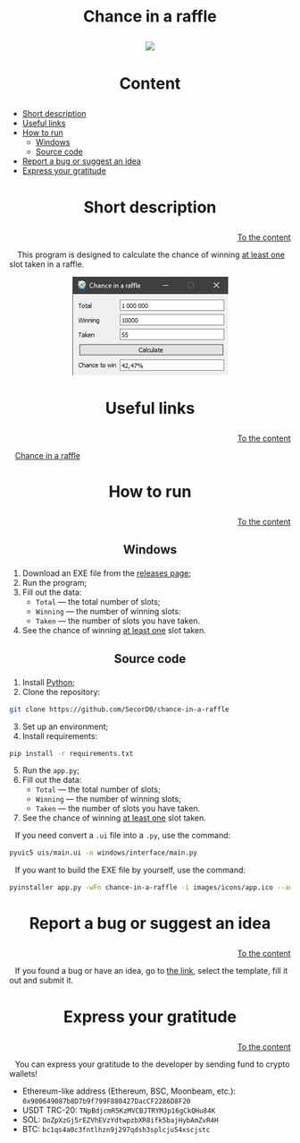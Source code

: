 <h1><p align="center">Chance in a raffle</p></h1>


<p align="center"><img src="images/icons/app.ico" width="400"></p>

<h1><p align="center">Content</p></h1>

- [Short description](#Short-description)
- [Useful links](#Useful-links)
- [How to run](#How-to-run)
    - [Windows](#Windows)
    - [Source code](#Source-code)
- [Report a bug or suggest an idea](#Report-a-bug-or-suggest-an-idea)
- [Express your gratitude](#Express-your-gratitude)

<h1><p align="center">Short description</p></h1>
<p align="right"><a href="#Content">To the content</a></p>

⠀ This program is designed to calculate the chance of winning <ins>at least one</ins> slot taken in a raffle.

<p align="center"><img src="images/github/example.png"></p>

<h1><p align="center">Useful links</p></h1>
<p align="right"><a href="#Content">To the content</a></p>

⠀[Chance in a raffle](https://github.com/SecorD0/chance-in-a-raffle)

<h1><p align="center">How to run</p></h1>
<p align="right"><a href="#Content">To the content</a></p>

<h2><p align="center">Windows</p></h2>

1. Download an EXE file from the [releases page](https://github.com/SecorD0/chance-in-a-raffle/releases);
2. Run the program;
3. Fill out the data:
   - `Total` — the total number of slots;
   - `Winning` — the number of winning slots:
   - `Taken` — the number of slots you have taken.
4. See the chance of winning <ins>at least one</ins> slot taken.

<h2><p align="center">Source code</p></h2>

1. Install [Python](https://www.python.org/downloads/);
2. Clone the repository:
```sh
git clone https://github.com/SecorD0/chance-in-a-raffle
```
3. Set up an environment;
4. Install requirements:
```sh
pip install -r requirements.txt
```
5. Run the `app.py`;
6. Fill out the data:
   - `Total` — the total number of slots;
   - `Winning` — the number of winning slots;
   - `Taken` — the number of slots you have taken.
7. See the chance of winning <ins>at least one</ins> slot taken.

⠀If you need convert a `.ui` file into a `.py`, use the command:
```sh
pyuic5 uis/main.ui -o windows/interface/main.py
```

⠀If you want to build the EXE file by yourself, use the command:
```sh
pyinstaller app.py -wFn chance-in-a-raffle -i images/icons/app.ico --add-binary "images/icons;.images/icons"
```

<h1><p align="center">Report a bug or suggest an idea</p></h1>
<p align="right"><a href="#Content">To the content</a></p>

⠀If you found a bug or have an idea, go to [the link](https://github.com/SecorD0/chance-in-a-raffle/issues/new/choose), select the template, fill it out and submit it.

<h1><p align="center">Express your gratitude</p></h1>
<p align="right"><a href="#Content">To the content</a></p>

⠀You can express your gratitude to the developer by sending fund to crypto wallets!
- Ethereum-like address (Ethereum, BSC, Moonbeam, etc.): `0x900649087b8D7b9f799F880427DacCF2286D8F20`
- USDT TRC-20: `TNpBdjcmR5KzMVCBJTRYMJp16gCkQHu84K`
- SOL: `DoZpXzGj5rEZVhEVzYdtwpzbXR8ifk5bajHybAmZvR4H`
- BTC: `bc1qs4a0c3fntlhzn9j297qdsh3splcju54xscjstc`

